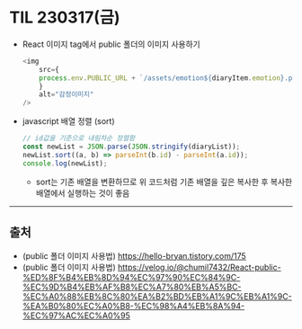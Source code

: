 # TIL 230317(금)

- React 이미지 tag에서 public 폴더의 이미지 사용하기
    ```javascript
    <img
        src={
        process.env.PUBLIC_URL + `/assets/emotion${diaryItem.emotion}.png`
        }
        alt="감정이미지"
    />
    ```
- javascript 배열 정렬 (sort)
    ```javascript
    // id값을 기준으로 내림차순 정렬함
    const newList = JSON.parse(JSON.stringify(diaryList));
    newList.sort((a, b) => parseInt(b.id) - parseInt(a.id));
    console.log(newList);
    ```
    - sort는 기존 배열을 변환하므로 위 코드처럼 기존 배열을 깊은 복사한 후 복사한 배열에서 실행하는 것이 좋음
---
## 출처
- (public 폴더 이미지 사용법) https://hello-bryan.tistory.com/175
- (public 폴더 이미지 사용법) https://velog.io/@chumil7432/React-public-%ED%8F%B4%EB%8D%94%EC%97%90%EC%84%9C-%EC%9D%B4%EB%AF%B8%EC%A7%80%EB%A5%BC-%EC%A0%88%EB%8C%80%EA%B2%BD%EB%A1%9C%EB%A1%9C-%EA%B0%80%EC%A0%B8-%EC%98%A4%EB%8A%94-%EC%97%AC%EC%A0%95